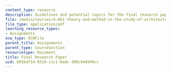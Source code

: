 ```yaml
---
content_type: resource
description: Guidelines and potential topics for the final research paper of the course.
file: /media/courses/4-661-theory-and-method-in-the-study-of-architecture-and-art-fall-2015/b01bd7146526ccc1badc308c944949cc_MIT4_661F15_Final.pdf
file_type: application/pdf
learning_resource_types:
- Assignments
ocw_type: OCWFile
parent_title: Assignments
parent_type: CourseSection
resourcetype: Document
title: Final Research Paper
uid: b01bd714-6526-ccc1-badc-308c944949cc
---
```

